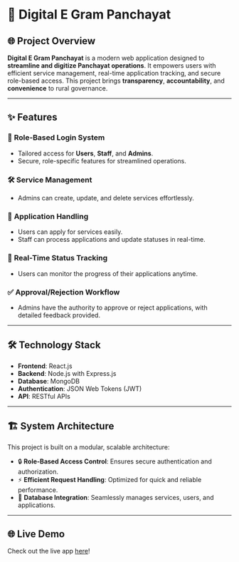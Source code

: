 # 🌟 Digital E Gram Panchayat

## 🌐 Project Overview
**Digital E Gram Panchayat** is a modern web application designed to **streamline and digitize Panchayat operations**. It empowers users with efficient service management, real-time application tracking, and secure role-based access. This project brings **transparency**, **accountability**, and **convenience** to rural governance.

---

## ✨ Features
### 🔐 **Role-Based Login System**
- Tailored access for **Users**, **Staff**, and **Admins**.
- Secure, role-specific features for streamlined operations.

### 🛠️ **Service Management**
- Admins can create, update, and delete services effortlessly.

### 📄 **Application Handling**
- Users can apply for services easily.
- Staff can process applications and update statuses in real-time.

### 🚦 **Real-Time Status Tracking**
- Users can monitor the progress of their applications anytime.

### ✅ **Approval/Rejection Workflow**
- Admins have the authority to approve or reject applications, with detailed feedback provided.

---

## 🛠️ Technology Stack
- **Frontend**: React.js  
- **Backend**: Node.js with Express.js  
- **Database**: MongoDB  
- **Authentication**: JSON Web Tokens (JWT)  
- **API**: RESTful APIs  

---

## 🏗️ System Architecture
This project is built on a modular, scalable architecture:
- 🔒 **Role-Based Access Control**: Ensures secure authentication and authorization.
- ⚡ **Efficient Request Handling**: Optimized for quick and reliable performance.
- 💾 **Database Integration**: Seamlessly manages services, users, and applications.

---

## 🌐 Live Demo  
Check out the live app [here](https://sevagram.onrender.com/)!  

